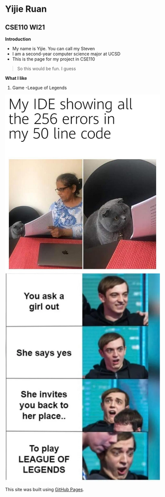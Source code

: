 # Yijie Ruan

## CSE110 WI21

**Introduction**

* My name is Yijie. You can call my Steven
* I am a second-year computer science major at UCSD
* This is the page for my project in CSE110
>So this would be fun. I guess

**What I like**

1. Game
  -League of Legends
  
![](b33a3116e028ca8cd33e0341f044cc8.png)
![](d24336164ae9e2e046f363d7a526fb3.png)

This site was built using [GitHub Pages](https://pages.github.com/).
